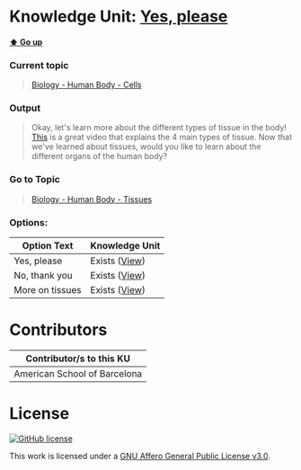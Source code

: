 # Knowledge Unit: [Yes, please](../../knowledge_units/biology-human-body-cells/yes-please.md)

#### [:arrow_up: Go up](../../topics/biology-human-body-cells.md)
### Current topic
> [Biology - Human Body - Cells](../../topics/biology-human-body-cells.md)
### Output
> Okay, let&#039;s learn more about the different types of tissue in the body! [This](https://www.youtube.com/embed/i5tR3csCWYo) is a great video that explains the 4 main types of tissue. Now that we&#039;ve learned about tissues, would you like to learn about the different organs of the human body?
### Go to Topic
> [Biology - Human Body - Tissues](../../topics/biology-human-body-tissues.md)

### Options: 

| Option Text | Knowledge Unit |
| - | - |  
| Yes, please  |  Exists ([View](../../knowledge_units/biology-human-body-tissues/yes-please.md))  |  
| No, thank you  |  Exists ([View](../../knowledge_units/biology-human-body-tissues/no-thank-you.md))  |  
| More on tissues  |  Exists ([View](../../knowledge_units/biology-human-body-tissues/more-on-tissues.md))  | 

# Contributors

| Contributor/s to this KU |
| - | 
| American School of Barcelona |

# License
[![GitHub license](https://img.shields.io/github/license/inbrainz/cerebro)](https://github.com/inbrainz/cerebro/blob/master/LICENSE)

This work is licensed under a [GNU Affero General Public License v3.0](https://www.gnu.org/licenses/agpl-3.0.txt).